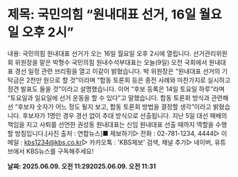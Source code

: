 # **제목: 국민의힘 “원내대표 선거, 16일 월요일 오후 2시”**

  내용: 국민의힘 원내대표 선거가 오는 16일 월요일 오후 2시에 열립니다. 선거관리위원회 위원장을 맡은 박형수 국민의힘 원내수석부대표는 오늘(9일) 오전 국회에서 원내대표 경선 일정 관련 브리핑을 열고 이같이 밝혔습니다. 박 위원장은 “원내대표 선거의 기탁금은 2천만 원으로 할 것”이라며 “합동 토론회 등은 종전 사례와 마찬가지로 실시하고 정견 발표도 들을 것”이라고 설명했습니다. 이어 “후보 등록은 14일 토요일 하루”라며 “토요일과 일요일에 선거 운동을 할 수 있다”고 말했습니다. 합동 토론회 방식과 관련해선 “후보자 숫자가 어느 정도 될지 보고, 합동 토론회 방법을 결정할 생각”이라고 밝혔습니다. 후보자가 1명인 경우 경선 없이 추대 방식으로 선출됩니다. 지난 5일 대선 패배의 책임을 지고 사퇴를 선언한 권성동 원내대표는 신임 원내대표 선출 때까지 역할을 수행할 방침입니다.[사진 출처 : 연합뉴스]■ 제보하기▷ 전화 : 02-781-1234, 4444▷ 이메일 : kbs1234@kbs.co.kr▷ 카카오톡 : 'KBS제보' 검색, 채널 추가▷ 네이버, 유튜브에서 KBS뉴스를 구독해주세요!

  **날짜: 2025.06.09. 오전 11:292025.06.09. 오전 11:31**